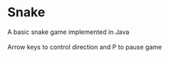 Snake
=====

A basic snake game implemented in Java
<br /><br />
  Arrow keys to control direction and P to pause game
